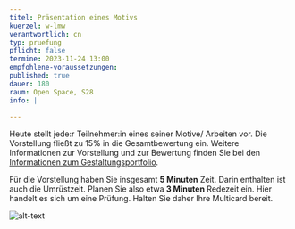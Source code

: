 ```yaml
---
titel: Präsentation eines Motivs
kuerzel: w-lmw
verantwortlich: cn
typ: pruefung
pflicht: false
termine: 2023-11-24 13:00
empfohlene-voraussetzungen:
published: true
dauer: 180
raum: Open Space, S28
info: | 
  
---
```


Heute stellt jede:r Teilnehmer:in eines seiner Motive/ Arbeiten vor. Die Vorstellung fließt zu 15% in die Gesamtbewertung ein. Weitere Informationen zur Vorstellung und zur Bewertung finden Sie bei den [Informationen zum Gestaltungsportfolio](/generative-gestaltung/gestaltungsportfolio/).

Für die Vorstellung haben Sie insgesamt **5 Minuten** Zeit. Darin enthalten ist auch die Umrüstzeit. Planen Sie also etwa **3 Minuten** Redezeit ein. Hier handelt es sich um eine Prüfung. Halten Sie daher Ihre Multicard bereit. 




![alt-text](../../images/running-order.png "Hover text")